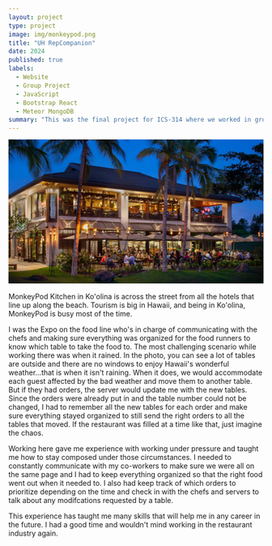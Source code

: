 ```yaml
---
layout: project
type: project
image: img/monkeypod.png
title: "UH RepCompanion"
date: 2024
published: true
labels:
  - Website
  - Group Project
  - JavaScript
  - Bootstrap React
  - Meteor MongoDB
summary: "This was the final project for ICS-314 where we worked in groups to experience the process of deploying a website from start to finish."
---
```


<img width="800px" class="rounded mx-auto d-block" src="../img/MPK.png">

MonkeyPod Kitchen in Ko'olina is across the street from all the hotels that line up along the beach. Tourism is big in Hawaii, and being in Ko'olina, MonkeyPod is busy most of the time. 

I was the Expo on the food line who's in charge of communicating with the chefs and making sure everything was organized for the food runners to know which table to take the food to. The most challenging scenario while working there was when it rained. In the photo, you can see a lot of tables are outside and there are no windows to enjoy Hawaii's wonderful weather...that is when it isn't raining. When it does, we would accommodate each guest affected by the bad weather and move them to another table. But if they had orders, the server would update me with the new tables. Since the orders were already put in and the table number could not be changed, I had to remember all the new tables for each order and make sure everything stayed organized to still send the right orders to all the tables that moved. If the restaurant was filled at a time like that, just imagine the chaos. 

Working here gave me experience with working under pressure and taught me how to stay composed under those circumstances. I needed to constantly communicate with my co-workers to make sure we were all on the same page and I had to keep everything organized so that the right food went out when it needed to. I also had keep track of which orders to prioritize depending on the time and check in with the chefs and servers to talk about any modifcations requested by a table.

This experience has taught me many skills that will help me in any career in the future. I had a good time and wouldn't mind working in the restaurant industry again. 
